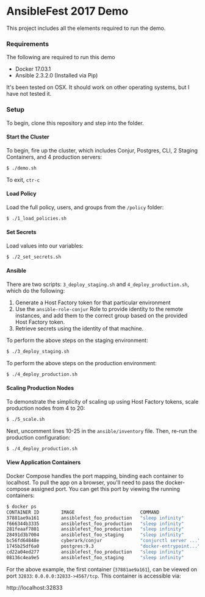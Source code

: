 # AnsibleFest 2017 Demo

This project includes all the elements required to run the demo.

### Requirements
The following are required to run this demo
* Docker 17.03.1
* Ansible 2.3.2.0 (Installed via Pip)

It's been tested on OSX. It should work on other operating systems, but I have not tested it.

### Setup

To begin, clone this repository and step into the folder.  

#### Start the Cluster

To begin, fire up the cluster, which includes Conjur, Postgres, CLI, 2 Staging Containers, and 4 production servers:

```sh
$ ./demo.sh
```

To exit, `ctr-c`

#### Load Policy

Load the full policy, users, and groups from the `/policy` folder:

```sh
$ ./1_load_policies.sh
```

#### Set Secrets

Load values into our variables:

```sh
$ ./2_set_secrets.sh
```

#### Ansible

There are two scripts: `3_deploy_staging.sh` and `4_deploy_production.sh`, which do the following:

1. Generate a Host Factory token for that particular environment
2. Use the `ansible-role-conjur` Role to provide identity to the remote instances, and add them to the correct group based on the provided Host Factory token.
3. Retrieve secrets using the identity of that machine.

To perform the above steps on the staging environment:
```sh
$ ./3_deploy_staging.sh
```


To perform the above steps on the production environment:
```sh
$ ./4_deploy_production.sh
```

#### Scaling Production Nodes

To demonstrate the simplicity of scaling up using Host Factory tokens, scale production nodes from 4 to 20:

```sh
$ ./5_scale.sh
```

Next, uncomment lines 10-25 in the `ansible/inventory` file. Then, re-run the production configuration:

```sh
$ ./4_deploy_production.sh
```

#### View Application Containers

Docker Compose handles the port mapping, binding each container to localhost. To pull the app on a browser, you'll need to pass the docker-compose assigned port.  You can get this port by viewing the running containers:

```sh
$ docker ps
CONTAINER ID        IMAGE                        COMMAND                  CREATED             STATUS              PORTS                            NAMES
37881ae9a161        ansiblefest_foo_production   "sleep infinity"         35 minutes ago      Up 35 minutes       0.0.0.0:32833->4567/tcp          ansiblefest_foo_production_4
f666344b3335        ansiblefest_foo_production   "sleep infinity"         35 minutes ago      Up 35 minutes       0.0.0.0:32832->4567/tcp          ansiblefest_foo_production_2
281feaaf7801        ansiblefest_foo_production   "sleep infinity"         35 minutes ago      Up 35 minutes       0.0.0.0:32831->4567/tcp          ansiblefest_foo_production_3
28491d3b7004        ansiblefest_foo_staging      "sleep infinity"         35 minutes ago      Up 35 minutes       0.0.0.0:32830->4567/tcp          ansiblefest_foo_staging_2
bc56fd64848e        cyberark/conjur              "conjurctl server ..."   35 minutes ago      Up 35 minutes       80/tcp, 0.0.0.0:3000->3000/tcp   ansiblefest_conjur_1
1745b25df6a0        postgres:9.3                 "docker-entrypoint..."   35 minutes ago      Up 35 minutes       5432/tcp                         ansiblefest_pg_1
cd22a04ed277        ansiblefest_foo_production   "sleep infinity"         35 minutes ago      Up 35 minutes       0.0.0.0:32829->4567/tcp          ansiblefest_foo_production_1
08136c4ea9e5        ansiblefest_foo_staging      "sleep infinity"         35 minutes ago      Up 35 minutes       0.0.0.0:32828->4567/tcp          ansiblefest_foo_staging_1
```

For the above example, the first container (`37881ae9a161`), can be viewed on port `32833`: `0.0.0.0:32833->4567/tcp`. This container is accessible via:

http://localhost:32833
